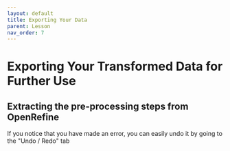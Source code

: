 ```yaml
---
layout: default
title: Exporting Your Data
parent: Lesson
nav_order: 7
---
```


# Exporting Your Transformed Data for Further Use

## 

## Extracting the pre-processing steps from OpenRefine

If you notice that you have made an error, you can easily undo it by going to the "Undo / Redo" tab 

